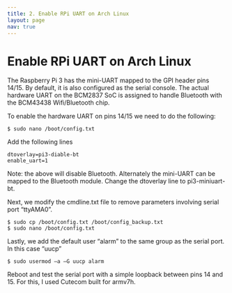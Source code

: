 ```yaml
---
title: 2. Enable RPi UART on Arch Linux
layout: page
nav: true
---
```


# Enable RPi UART on Arch Linux

The Raspberry Pi 3 has the mini-UART mapped to the GPI header pins 14/15. By default, it is also configured as the serial console. The actual hardware UART on the BCM2837 SoC is assigned to handle Bluetooth with the BCM43438 Wifi/Bluetooth chip.

To enable the hardware UART on pins 14/15 we need to do the following:

```
$ sudo nano /boot/config.txt
```

Add the following lines 

```
dtoverlay=pi3-diable-bt
enable_uart=1
```

Note: the above will disable Bluetooth. Alternately the mini-UART can be mapped to the Bluetooth module. Change the dtoverlay line to pi3-miniuart-bt.

Next, we modify the cmdline.txt file to remove parameters involving serial port “ttyAMA0”.

```
$ sudo cp /boot/config.txt /boot/config_backup.txt
$ sudo nano /boot/config.txt
```

Lastly, we add the default user “alarm” to the same group as the serial port. In this case “uucp”

```
$ sudo usermod –a –G uucp alarm
```

Reboot and test the serial port with a simple loopback between pins 14 and 15. For this, I used Cutecom built for armv7h.
